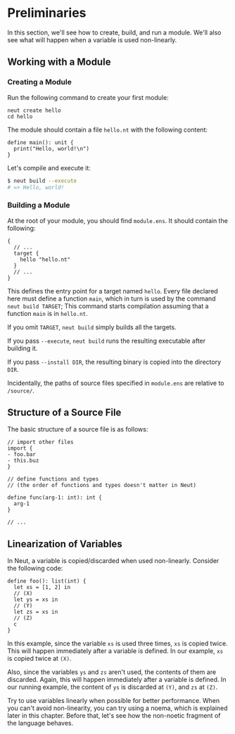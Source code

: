 # Preliminaries

In this section, we'll see how to create, build, and run a module. We'll also see what will happen when a variable is used non-linearly.

## Working with a Module

### Creating a Module

Run the following command to create your first module:

```neut
neut create hello
cd hello
```

The module should contain a file `hello.nt` with the following content:

```neut
define main(): unit {
  print("Hello, world!\n")
}
```

Let's compile and execute it:

```sh
$ neut build --execute
# => Hello, world!
```


### Building a Module

At the root of your module, you should find `module.ens`. It should contain the following:

```ens
{
  // ...
  target {
    hello "hello.nt"
  }
  // ...
}
```

This defines the entry point for a target named `hello`. Every file declared here must define a function `main`, which in turn is used by the command `neut build TARGET`; This command starts compilation assuming that a function `main` is in `hello.nt`.

<!-- That is, the file `"hello.nt"` must define a function named `main`. -->

If you omit `TARGET`, `neut build` simply builds all the targets.

If you pass `--execute`, `neut build` runs the resulting executable after building it.

If you pass `--install DIR`, the resulting binary is copied into the directory `DIR`.

Incidentally, the paths of source files specified in `module.ens` are relative to `/source/`.

## Structure of a Source File

The basic structure of a source file is as follows:

```neut
// import other files
import {
- foo.bar
- this.buz
}

// define functions and types
// (the order of functions and types doesn't matter in Neut)

define func(arg-1: int): int {
  arg-1
}

// ...
```

## Linearization of Variables

In Neut, a variable is copied/discarded when used non-linearly. Consider the following code:

```neut
define foo(): list(int) {
  let xs = [1, 2] in
  // (X)
  let ys = xs in
  // (Y)
  let zs = xs in
  // (Z)
  c
}
```

In this example, since the variable `xs` is used three times, `xs` is copied twice. This will happen immediately after a variable is defined. In our example, `xs` is copied twice at `(X)`.

Also, since the variables `ys` and `zs` aren't used, the contents of them are discarded. Again, this will happen immediately after a variable is defined. In our running example, the content of `ys` is discarded at `(Y)`, and `zs` at `(Z)`.

Try to use variables linearly when possible for better performance. When you can't avoid non-linearity, you can try using a noema, which is explained later in this chapter. Before that, let's see how the non-noetic fragment of the language behaves.

